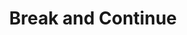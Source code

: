 ---
tag: m0108
codes:
- M108
title: Break and Continue
long:
- |
  The `M108` command requires `EMERGENCY_PARSER` for full effectiveness. (Otherwise a full queue blocks the parser.)

  Some G-code commands cause Marlin to go into a closed loop, waiting indefinitely for a certain state or event. For example, `M109` waits for the target temperature to be reached, and `M0` waits for an LCD click.

  - In the case of `M109`, the `M108` command stops waiting for the target temperature and continues processing G-code. This may result in "cold extrude" messages. For a full stop use `M112`.
  - In the case of `M0` the `M108` command acts like the LCD button, breaking out of `M0` and continuing to process the G-code queue.
notes:
- 'With both `EMERGENCY_PARSER` and `HOST_KEEPALIVE_FEATURE` enabled, hosts will be
  able to prompt for continuation or cancellation, confirming with `M108` and cancelling
  with `M112`.

'
parameters: 
example:
- pre: Use `M108` as a "Continue" button in your host software.
  code:
  - M0 You're up, mate ; in your G-code file
  - M108               ; as your "Continue" button
examples: 
---
